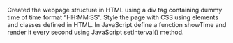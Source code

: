 Created the webpage structure in HTML using a div tag containing dummy time of time format “HH:MM:SS”. Style the page with CSS using elements and classes defined in HTML. In JavaScript define a function showTime and render it every second using JavaScript setInterval() method.
